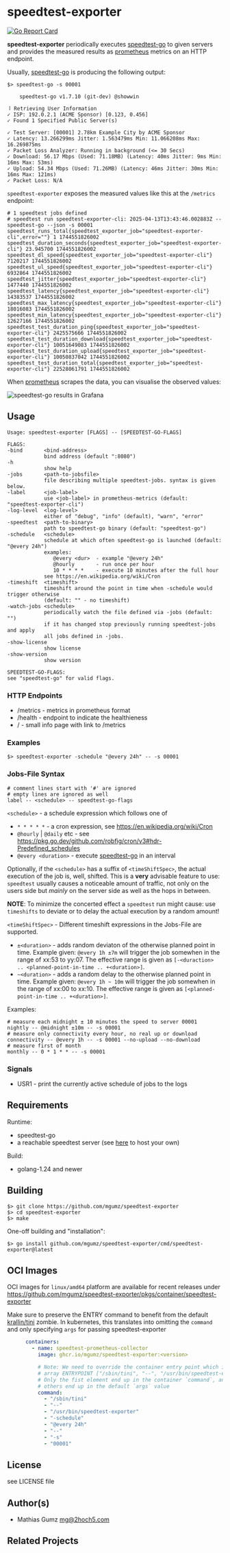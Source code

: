 # speedtest-exporter

[![Go Report Card](https://goreportcard.com/badge/github.com/mgumz/speedtest-exporter)](https://goreportcard.com/report/github.com/mgumz/speedtest-exporter)

**speedtest-exporter** periodically executes [speedtest-go] to given servers and provides the
measured results as [prometheus] metrics on an HTTP endpoint.

Usually, [speedtest-go] is producing the following output:

    $> speedtest-go -s 00001

        speedtest-go v1.7.10 (git-dev) @showwin

    ⠸ Retrieving User Information
    ✓ ISP: 192.0.2.1 (ACME Sponsor) [0.123, 0.456]
    ✓ Found 1 Specified Public Server(s)

    ✓ Test Server: [00001] 2.78km Example City by ACME Sponsor
    ✓ Latency: 13.266299ms Jitter: 1.563479ms Min: 11.066208ms Max: 16.269875ms
    ✓ Packet Loss Analyzer: Running in background (<= 30 Secs)
    ✓ Download: 56.17 Mbps (Used: 71.18MB) (Latency: 40ms Jitter: 9ms Min: 16ms Max: 53ms)
    ✓ Upload: 54.34 Mbps (Used: 71.26MB) (Latency: 46ms Jitter: 30ms Min: 16ms Max: 121ms)
    ✓ Packet Loss: N/A

`speedtest-exporter` exposes the measured values like this at the `/metrics`
endpoint:

    # 1 speedtest jobs defined
    # speedtest run speedtest-exporter-cli: 2025-04-13T13:43:46.002883Z -- speedtest-go --json -s 00001
    speedtest_runs_total{speedtest_exporter_job="speedtest-exporter-cli",error=""} 1 1744551826002
    speedtest_duration_seconds{speedtest_exporter_job="speedtest-exporter-cli"} 23.945700 1744551826002
    speedtest_dl_speed{speedtest_exporter_job="speedtest-exporter-cli"} 7120217 1744551826002
    speedtest_ul_speed{speedtest_exporter_job="speedtest-exporter-cli"} 6932864 1744551826002
    speedtest_jitter{speedtest_exporter_job="speedtest-exporter-cli"} 1477440 1744551826002
    speedtest_latency{speedtest_exporter_job="speedtest-exporter-cli"} 14383537 1744551826002
    speedtest_max_latency{speedtest_exporter_job="speedtest-exporter-cli"} 18016083 1744551826002
    speedtest_min_latency{speedtest_exporter_job="speedtest-exporter-cli"} 12627166 1744551826002
    speedtest_test_duration_ping{speedtest_exporter_job="speedtest-exporter-cli"} 2425575666 1744551826002
    speedtest_test_duration_download{speedtest_exporter_job="speedtest-exporter-cli"} 10051649083 1744551826002
    speedtest_test_duration_upload{speedtest_exporter_job="speedtest-exporter-cli"} 10050837042 1744551826002
    speedtest_test_duration_total{speedtest_exporter_job="speedtest-exporter-cli"} 22528061791 1744551826002

When [prometheus] scrapes the data, you can visualise the observed values:

![speedtest-go results in Grafana](./media/grafana.png "Speedtest-Go 1")

## Usage

    Usage: speedtest-exporter [FLAGS] -- [SPEEDTEST-GO-FLAGS]

    FLAGS:
    -bind       <bind-address>
                bind address (default ":8080")
    -h
                show help
    -jobs       <path-to-jobsfile>
                file describing multiple speedtest-jobs. syntax is given below.
    -label      <job-label>
                use <job-label> in prometheus-metrics (default: "speedtest-exporter-cli")
    -log-level  <log-level>
                either of "debug", "info" (default), "warn", "error"
    -speedtest  <path-to-binary>
                path to speedtest-go binary (default: "speedtest-go")
    -schedule   <schedule>
                schedule at which often speedtest-go is launched (default: "@every 24h")
                examples:
                   @every <dur>  - example "@every 24h"
                   @hourly       - run once per hour
                   10 * * * *    - execute 10 minutes after the full hour
                see https://en.wikipedia.org/wiki/Cron
    -timeshift  <timeshift>
                timeshift around the point in time when -schedule would trigger otherwise
                (default: "" - no timeshift)
    -watch-jobs <schedule>
                periodically watch the file defined via -jobs (default: "")
                if it has changed stop previously running speedtest-jobs and apply
                all jobs defined in -jobs.
    -show-license
                show license
    -show-version
                show version

    SPEEDTEST-GO-FLAGS:
    see "speedtest-go" for valid flags.

### HTTP Endpoints

* /metrics - metrics in prometheus format
* /health  - endpoint to indicate the healthieness
* /        - small info page with link to /metrics

### Examples

    $> speedtest-exporter -schedule "@every 24h" -- -s 00001

### Jobs-File Syntax

    # comment lines start with '#' are ignored
    # empty lines are ignored as well
    label -- <schedule> -- speedtest-go-flags

`<schedule>` - a schedule expression which follows one of

* `* * * * *` - a cron expression, see https://en.wikipedia.org/wiki/Cron
* `@hourly` | `@daily` etc - see https://pkg.go.dev/github.com/robfig/cron/v3#hdr-Predefined_schedules
* `@every <duration>` - execute [speedtest-go] in an interval

Optionally, if the `<schedule>` has a suffix of `<timeShiftSpec>`, the actual
execution of the job is, well, shifted. This is a **very** advisable feature to
use: `speedtest` usually causes a noticeable amount of traffic, not only on
the users side but _mainly_ on the server side as well as the hops in between.

**NOTE**: To minimize the concerted effect a `speedtest` run might cause: use
`timeshifts` to deviate or to delay the actual execution by a random amount!

`<timeShiftSpec>` - Different timeshift expressions in the Jobs-File are supported.

* `±<duration>` - adds random deviaton of <duration> the otherwise planned point in time.
                Example given: `@every 1h ±7m` will trigger the job somewhen in
                the range of xx:53 to yy:07. The effective range is given as
                `[-<duraction> .. <planned-point-in-time .. +<duration>]`.
* `~<duration>` - adds a random delay to the otherwise planned point in time.
                  Example given: `@every 1h ~ 10m` will trigger the job
                  somewhen in the range of xx:00 to xx:10. The effective range
                  is given as `[<planned-point-in-time .. +<duration>]`.

Examples:

    # measure each midnight ± 10 minutes the speed to server 00001
    nightly -- @midnight ±10m -- -s 00001
    # measure only connectivity every hour, no real up or download
    connectivity -- @every 1h -- -s 00001 --no-upload --no-download
    # measure first of month
    monthly -- 0 * 1 * * -- -s 00001


### Signals

* USR1 - print the currently active schedule of jobs to the logs


## Requirements

Runtime:

* speedtest-go
* a reachable speedtest server (see [here](https://support.ookla.com/hc/en-us/articles/234578528-OoklaServer-Installation-Linux-Unix) to host your own)

Build:

* golang-1.24 and newer

## Building

    $> git clone https://github.com/mgumz/speedtest-exporter
    $> cd speedtest-exporter
    $> make

One-off building and "installation":

    $> go install github.com/mgumz/speedtest-exporter/cmd/speedtest-exporter@latest

## OCI Images

OCI images for `linux/amd64` platform are available for recent releases under
https://github.com/mgumz/speedtest-exporter/pkgs/container/speedtest-exporter

Make sure to preserve the ENTRY command to benefit from the default
[krallin/tini](s://github.com/krallin/tini) zombie. In kubernetes, this
translates into omitting the `command` and only specifying `args` for passing
speedtest-exporter
```yaml
      containers:
        - name: speedtest-prometheus-collector
          image: ghcr.io/mgumz/speedtest-exporter:<version>

          # Note: We need to override the container entry point which is an
          # array ENTRYPOINT ["/sbin/tini", "--", "/usr/bin/speedtest-exporter"]
          # Only the fist element end up in the container `command`, and the two
          # others end up in the default `args` value
          command:
            - "/sbin/tini"
            - "--"
            - "/usr/bin/speedtest-exporter"
            - "-schedule"
            - "@every 24h"
            - "--"
            - "-s"
            - "00001"
```

## License

see LICENSE file

## Author(s)

* Mathias Gumz <mg@2hoch5.com>

## Related Projects

[speedtest-go]: https://github.com/showwin/speedtest-go
[prometheus]: https://prometheus.io
[speedtest-homeassistant]: https://www.home-assistant.io/integrations/speedtestdotnet


